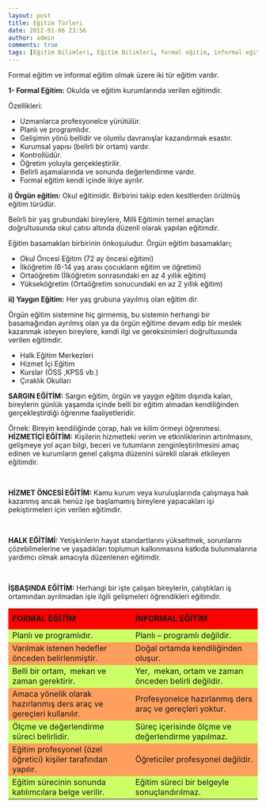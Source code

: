 ```yaml
---
layout: post
title: Eğitim Türleri
date: 2012-01-06 23:56
author: admin
comments: true
tags: [Eğitim Bilimleri, Eğitim Bilimleri, formal eğitim, informal eğitim, sargın eğitim]
---
```

Formal eğitim ve informal eğitim olmak üzere iki tür eğitim vardır.

<strong>
1- Formal Eğitim:</strong> Okulda ve eğitim kurumlarında verilen eğitimdir.

Özellikleri:
<ul>
	<li>Uzmanlarca profesyonelce yürütülür.</li>
	<li>Planlı ve programlıdır.</li>
	<li>Gelişimin yönü bellidir ve olumlu davranışlar kazandırmak esastır.</li>
	<li>Kurumsal yapısı (belirli bir ortam) vardır.</li>
	<li>Kontrollüdür.</li>
	<li>Öğretim yoluyla gerçekleştirilir.</li>
	<li>Belirli aşamalarında ve sonunda değerlendirme vardır.</li>
	<li>Formal eğitim kendi içinde ikiye ayrılır.</li>
</ul>
<strong>i) Örgün eğitim:</strong> Okul eğitimidir. Birbirini takip eden kesitlerden örülmüş eğitim türüdür.

Belirli bir yaş grubundaki bireylere, Milli Eğitimin temel amaçları doğrultusunda okul çatısı altında düzenli olarak yapılan eğitimdir.

Eğitim basamakları birbirinin önkoşuludur. Örgün eğitim basamakları;
<ul>
	<li>Okul Öncesi Eğitim (72 ay öncesi eğitimi)</li>
	<li>İlköğretim (6-14 yaş arası çocukların eğitim ve öğretimi)</li>
	<li>Ortaöğretim (İlköğretim sonrasındaki en az 4 yıllık eğitim)</li>
	<li>Yükseköğretim (Ortaöğretim sonucundaki en az 2 yıllık eğitim)</li>
</ul>
<strong>ii) Yaygın Eğitim:</strong> Her yaş grubuna yayılmış olan eğitim dir.

Örgün eğitim sistemine hiç girmemiş, bu sistemin herhangi bir basamağından ayrılmış olan ya da örgün eğitime devam edip bir meslek kazanmak isteyen bireylere, kendi ilgi ve gereksinimleri doğrultusunda verilen eğitimdir.
<ul>
	<li>Halk Eğitim Merkezleri</li>
	<li>Hizmet İçi Eğitim</li>
	<li>Kurslar (ÖSS ,KPSS vb.)</li>
	<li>Çıraklık Okulları</li>
</ul>
<strong>SARGIN EĞİTİM:</strong> Sargın eğitim, örgün ve yaygın eğitim dışında kalan, bireylerin günlük yaşamda içinde belli bir eğitim almadan kendiliğinden gerçekleştirdiği öğrenme faaliyetleridir.

Örnek: Bireyin kendiliğinde çorap, halı ve kilim örmeyi öğrenmesi.
<strong>HİZMETİÇİ EĞİTİM:</strong> Kişilerin hizmetteki verim ve etkinliklerinin artırılmasını, gelişmeye yol açan bilgi, beceri ve tutumların zenginleştirilmesini amaç edinen ve kurumların genel çalışma düzenini sürekli olarak etkileyen eğitimdir.

&nbsp;

<strong>HİZMET ÖNCESİ EĞİTİM:</strong> Kamu kurum veya kuruluşlarında çalışmaya hak kazanmış ancak henüz işe başlamamış bireylere yapacakları işi pekiştirmeleri için verilen eğitimdir.

&nbsp;

<strong>HALK EĞİTİMİ:</strong> Yetişkinlerin hayat standartlarını yükseltmek, sorunlarını çözebilmelerine ve yaşadıkları toplumun kalkınmasına katkıda bulunmalarına yardımcı olmak amacıyla düzenlenen eğitimdir.
<strong></strong>

&nbsp;

<strong>İŞBAŞINDA EĞİTİM:</strong> Herhangi bir işte çalışan bireylerin, çalıştıkları iş ortamından ayrılmadan işle ilgili gelişmeleri öğrendikleri eğitimdir.
<table dir="ltr" width="511" cellspacing="0" cellpadding="0">
<tbody>
<tr>
<td bgcolor="red" width="254" height="41">
<div></div>
<div><strong>FORMAL EĞİTİM</strong><strong> </strong></div>
<div></div></td>
<td bgcolor="red" width="258" height="41">
<div><strong>İNFORMAL EĞİTİM</strong></div></td>
</tr>
<tr>
<td bgcolor="#CCFF66" width="254" height="22">
<div>Planlı ve programlıdır.</div></td>
<td bgcolor="#CCFF66" width="258" height="22">
<div>Planlı – programlı değildir.</div></td>
</tr>
<tr>
<td bgcolor="#FF9F5D" width="254" height="24">
<div>Varılmak istenen hedefler önceden belirlenmiştir.</div></td>
<td bgcolor="#FF9F5D" width="258" height="24">
<div>Doğal ortamda kendiliğinden oluşur.</div></td>
</tr>
<tr>
<td bgcolor="#CCFF66" width="254" height="40">
<div>Belli bir ortam,  mekan ve zaman gerektirir.</div></td>
<td bgcolor="#CCFF66" width="258" height="40">
<div>Yer,  mekan, ortam ve zaman önceden belirli değildir.</div></td>
</tr>
<tr>
<td bgcolor="#FF9F5D" width="254" height="40">
<div>Amaca yönelik olarak hazırlanmış ders araç ve gereçleri kullanılır.</div></td>
<td bgcolor="#FF9F5D" width="258" height="40">
<div>Profesyonelce hazırlanmış ders araç ve gereçleri yoktur.</div></td>
</tr>
<tr>
<td bgcolor="#CCFF66" width="254" height="40">
<div>Ölçme ve değerlendirme süreci belirlidir.</div></td>
<td bgcolor="#CCFF66" width="258" height="40">
<div>Süreç içerisinde ölçme ve değerlendirme yapılmaz.</div></td>
</tr>
<tr>
<td bgcolor="#FF9F5D" width="254" height="40">
<div>Eğitim profesyonel (özel öğretici) kişiler tarafından yapılır.</div></td>
<td bgcolor="#FF9F5D" width="258" height="40">
<div>Öğreticiler profesyonel değildir.</div></td>
</tr>
<tr>
<td bgcolor="#CCFF66" width="254" height="24">
<div>Eğitim sürecinin sonunda katılımcılara belge verilir.</div></td>
<td bgcolor="#CCFF66" width="258" height="24">
<div>Eğitim süreci bir belgeyle sonuçlandırılmaz.</div></td>
</tr>
</tbody>
</table>
